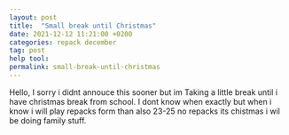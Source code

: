 ```yaml
---
layout: post
title:  "Small break until Christmas"
date: 2021-12-12 11:21:00 +0200
categories: repack december
tag: post
help tool:                                                                                               |
permalink: small-break-until-christmas
---
```

Hello, I sorry i didnt annouce this sooner but im Taking a little break until i have christmas break from school. I dont know when exactly but when i know i will play repacks form than also 23-25 no repacks its chistmas i wil be doing family stuff.